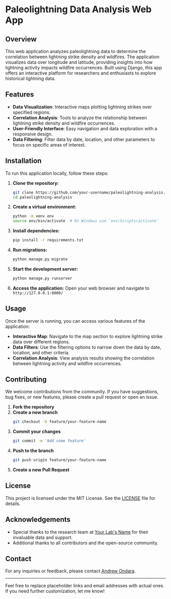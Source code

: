 # Paleolightning Data Analysis Web App

## Overview

This web application analyzes paleolightning data to determine the correlation between lightning strike density and wildfires. The application visualizes data over longitude and latitude, providing insights into how lightning activity impacts wildfire occurrences. Built using Django, this app offers an interactive platform for researchers and enthusiasts to explore historical lightning data.

## Features

- **Data Visualization**: Interactive maps plotting lightning strikes over specified regions.
- **Correlation Analysis**: Tools to analyze the relationship between lightning strike density and wildfire occurrences.
- **User-Friendly Interface**: Easy navigation and data exploration with a responsive design.
- **Data Filtering**: Filter data by date, location, and other parameters to focus on specific areas of interest.

## Installation

To run this application locally, follow these steps:

1. **Clone the repository:**
    ```bash
    git clone https://github.com/your-username/paleolightning-analysis.git
    cd paleolightning-analysis
    ```

2. **Create a virtual environment:**
    ```bash
    python -m venv env
    source env/bin/activate  # On Windows use `env\Scripts\activate`
    ```

3. **Install dependencies:**
    ```bash
    pip install -r requirements.txt
    ```

4. **Run migrations:**
    ```bash
    python manage.py migrate
    ```

5. **Start the development server:**
    ```bash
    python manage.py runserver
    ```

6. **Access the application:**
    Open your web browser and navigate to `http://127.0.0.1:8000/`

## Usage

Once the server is running, you can access various features of the application:

- **Interactive Map**: Navigate to the map section to explore lightning strike data over different regions.
- **Data Filters**: Use the filtering options to narrow down the data by date, location, and other criteria.
- **Correlation Analysis**: View analysis results showing the correlation between lightning activity and wildfire occurrences.

## Contributing

We welcome contributions from the community. If you have suggestions, bug fixes, or new features, please create a pull request or open an issue.

1. **Fork the repository**
2. **Create a new branch**
    ```bash
    git checkout -b feature/your-feature-name
    ```
3. **Commit your changes**
    ```bash
    git commit -m 'Add some feature'
    ```
4. **Push to the branch**
    ```bash
    git push origin feature/your-feature-name
    ```
5. **Create a new Pull Request**

## License

This project is licensed under the MIT License. See the [LICENSE](LICENSE) file for details.

## Acknowledgements

- Special thanks to the research team at [Your Lab's Name](https://www.example.com/lab-website) for their invaluable data and support.
- Additional thanks to all contributors and the open-source community.

## Contact

For any inquiries or feedback, please contact [Andrew Ondara](mailto:your-email@example.com).

---

Feel free to replace placeholder links and email addresses with actual ones. If you need further customization, let me know!
